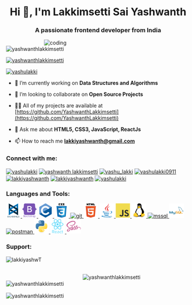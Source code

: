 <h1 align="center">Hi 👋, I'm Lakkimsetti Sai Yashwanth</h1>
<h3 align="center">A passionate frontend developer from India</h3>


<img align="right" alt="coding" width="400" src="https://camo.githubusercontent.com/5ddf73ad3a205111cf8c686f687fc216c2946a75005718c8da5b837ad9de78c9/68747470733a2f2f7468756d62732e6766796361742e636f6d2f4576696c4e657874446576696c666973682d736d616c6c2e676966">
<p align="left"> <img src="https://komarev.com/ghpvc/?username=yashwanthlakkimsetti&label=Profile%20views&color=0e75b6&style=flat" alt="yashwanthlakkimsetti" /> </p>

<p align="left"> <a href="https://github.com/ryo-ma/github-profile-trophy"><img src="https://github-profile-trophy.vercel.app/?username=yashwanthlakkimsetti" alt="yashwanthlakkimsetti" /></a> </p>

<p align="left"> <a href="https://twitter.com/yashulakki" target="blank"><img src="https://img.shields.io/twitter/follow/yashulakki?logo=twitter&style=for-the-badge" alt="yashulakki" /></a> </p>

- 🔭 I’m currently working on **Data Structures and Algorithms**

- 👯 I’m looking to collaborate on **Open Source Projects**

- 👨‍💻 All of my projects are available at [https://github.com/YashwanthLakkimsetti](https://github.com/YashwanthLakkimsetti)

- 💬 Ask me about **HTML5, CSS3, JavaScript, ReactJs**

- 📫 How to reach me **lakkiyashwanth@gmail.com**

<h3 align="left">Connect with me:</h3>
<p align="left">
<a href="https://twitter.com/yashulakki" target="blank"><img align="center" src="https://raw.githubusercontent.com/rahuldkjain/github-profile-readme-generator/master/src/images/icons/Social/twitter.svg" alt="yashulakki" height="30" width="40" /></a>
<a href="https://linkedin.com/in/yashwanth lakkimsetti" target="blank"><img align="center" src="https://raw.githubusercontent.com/rahuldkjain/github-profile-readme-generator/master/src/images/icons/Social/linked-in-alt.svg" alt="yashwanth lakkimsetti" height="30" width="40" /></a>
<a href="https://instagram.com/yashu_lakki" target="blank"><img align="center" src="https://raw.githubusercontent.com/rahuldkjain/github-profile-readme-generator/master/src/images/icons/Social/instagram.svg" alt="yashu_lakki" height="30" width="40" /></a>
<a href="https://www.codechef.com/users/yashulakki0911" target="blank"><img align="center" src="https://cdn.jsdelivr.net/npm/simple-icons@3.1.0/icons/codechef.svg" alt="yashulakki0911" height="30" width="40" /></a>
<a href="https://www.hackerrank.com/lakkiyashwanth" target="blank"><img align="center" src="https://raw.githubusercontent.com/rahuldkjain/github-profile-readme-generator/master/src/images/icons/Social/hackerrank.svg" alt="lakkiyashwanth" height="30" width="40" /></a>
<a href="https://www.leetcode.com/lakkiyashwanth" target="blank"><img align="center" src="https://raw.githubusercontent.com/rahuldkjain/github-profile-readme-generator/master/src/images/icons/Social/leet-code.svg" alt="lakkiyashwanth" height="30" width="40" /></a>
<a href="https://auth.geeksforgeeks.org/user/yashulakki" target="blank"><img align="center" src="https://raw.githubusercontent.com/rahuldkjain/github-profile-readme-generator/master/src/images/icons/Social/geeks-for-geeks.svg" alt="yashulakki" height="30" width="40" /></a>
</p>

<h3 align="left">Languages and Tools:</h3>
<p align="left"> <a href="https://backbonejs.org" target="_blank" rel="noreferrer"> <img src="https://raw.githubusercontent.com/devicons/devicon/master/icons/backbonejs/backbonejs-original-wordmark.svg" alt="backbonejs" width="40" height="40"/> </a> <a href="https://getbootstrap.com" target="_blank" rel="noreferrer"> <img src="https://raw.githubusercontent.com/devicons/devicon/master/icons/bootstrap/bootstrap-plain-wordmark.svg" alt="bootstrap" width="40" height="40"/> </a> <a href="https://www.cprogramming.com/" target="_blank" rel="noreferrer"> <img src="https://raw.githubusercontent.com/devicons/devicon/master/icons/c/c-original.svg" alt="c" width="40" height="40"/> </a> <a href="https://www.w3schools.com/css/" target="_blank" rel="noreferrer"> <img src="https://raw.githubusercontent.com/devicons/devicon/master/icons/css3/css3-original-wordmark.svg" alt="css3" width="40" height="40"/> </a> <a href="https://git-scm.com/" target="_blank" rel="noreferrer"> <img src="https://www.vectorlogo.zone/logos/git-scm/git-scm-icon.svg" alt="git" width="40" height="40"/> </a> <a href="https://www.w3.org/html/" target="_blank" rel="noreferrer"> <img src="https://raw.githubusercontent.com/devicons/devicon/master/icons/html5/html5-original-wordmark.svg" alt="html5" width="40" height="40"/> </a> <a href="https://www.java.com" target="_blank" rel="noreferrer"> <img src="https://raw.githubusercontent.com/devicons/devicon/master/icons/java/java-original.svg" alt="java" width="40" height="40"/> </a> <a href="https://developer.mozilla.org/en-US/docs/Web/JavaScript" target="_blank" rel="noreferrer"> <img src="https://raw.githubusercontent.com/devicons/devicon/master/icons/javascript/javascript-original.svg" alt="javascript" width="40" height="40"/> </a> <a href="https://www.linux.org/" target="_blank" rel="noreferrer"> <img src="https://raw.githubusercontent.com/devicons/devicon/master/icons/linux/linux-original.svg" alt="linux" width="40" height="40"/> </a> <a href="https://www.microsoft.com/en-us/sql-server" target="_blank" rel="noreferrer"> <img src="https://www.svgrepo.com/show/303229/microsoft-sql-server-logo.svg" alt="mssql" width="40" height="40"/> </a> <a href="https://www.mysql.com/" target="_blank" rel="noreferrer"> <img src="https://raw.githubusercontent.com/devicons/devicon/master/icons/mysql/mysql-original-wordmark.svg" alt="mysql" width="40" height="40"/> </a> <a href="https://postman.com" target="_blank" rel="noreferrer"> <img src="https://www.vectorlogo.zone/logos/getpostman/getpostman-icon.svg" alt="postman" width="40" height="40"/> </a> <a href="https://www.python.org" target="_blank" rel="noreferrer"> <img src="https://raw.githubusercontent.com/devicons/devicon/master/icons/python/python-original.svg" alt="python" width="40" height="40"/> </a> <a href="https://reactjs.org/" target="_blank" rel="noreferrer"> <img src="https://raw.githubusercontent.com/devicons/devicon/master/icons/react/react-original-wordmark.svg" alt="react" width="40" height="40"/> </a> <a href="https://sass-lang.com" target="_blank" rel="noreferrer"> <img src="https://raw.githubusercontent.com/devicons/devicon/master/icons/sass/sass-original.svg" alt="sass" width="40" height="40"/> </a> </p>

<h3 align="left">Support:</h3>
<p><a href="https://www.buymeacoffee.com/lakkiyashwT"> <img align="left" src="https://cdn.buymeacoffee.com/buttons/v2/default-yellow.png" height="50" width="210" alt="lakkiyashwT" /></a></p><br><br>

<p><img align="left" src="https://github-readme-stats.vercel.app/api/top-langs?username=yashwanthlakkimsetti&show_icons=true&locale=en&layout=compact" alt="yashwanthlakkimsetti" /></p>

<p>&nbsp;<img align="center" src="https://github-readme-stats.vercel.app/api?username=yashwanthlakkimsetti&show_icons=true&locale=en" alt="yashwanthlakkimsetti" /></p>

<p><img align="center" src="https://github-readme-streak-stats.herokuapp.com/?user=yashwanthlakkimsetti&" alt="yashwanthlakkimsetti" /></p>
